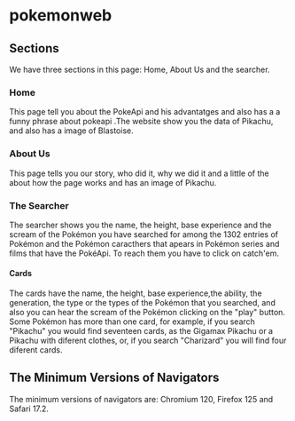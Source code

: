 # pokemonweb
## Sections
We have three sections in this page: Home, About Us and the searcher.
### Home
This page tell you about the PokeApi and his advantatges and also has a a funny phrase about pokeapi .The website show you the data of Pikachu, and also has a image of Blastoise.
### About Us
This page tells you our story, who did it, why we did it and a little of the about how the page works and has an image of Pikachu.
### The Searcher 
The searcher shows you the name, the height, base experience and the scream of the Pokémon you have searched for among the 1302 entries of Pokémon  and the Pokémon caracthers that apears in Pokémon series and films that have the PokéApi.
To reach them you have to click on catch'em.
#### Cards
The cards have the name, the height, base experience,the ability, the generation, the type or the types of the Pokémon that you searched, and also you can hear the scream of the Pokémon clicking on the "play" button.
Some Pokémon has more than one card, for example, if you search "Pikachu" you would find seventeen cards, as the Gigamax Pikachu or a Pikachu with diferent clothes, or, if you search "Charizard" you will find four diferent cards.
## The Minimum Versions of Navigators
The minimum versions of navigators are: Chromium 120, Firefox 125 and Safari 17.2.